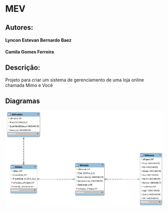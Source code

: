 # MEV

## Autores:
  #### Lyncon Estevan Bernardo Baez
  #### Camila Gomes Ferreira

## Descrição:

Projeto para criar um sistema de gerenciamento de uma loja online chamada Mimo e Você

## Diagramas
 
![alt text](https://github.com/lynconEBB/MEV/blob/master/Modelos/workbench.png "Logo Title Text 1")

